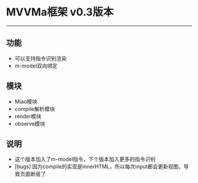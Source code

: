 # MVVMa框架 v0.3版本
----------
## 功能
- 可以支持指令识别渲染
- m-model双向绑定

## 模块
- Miao模块
- compile解析模块
- render模块
- observe模块

## 说明
- 这个版本加入了m-model指令，下个版本加入更多的指令识别
- [bugs] 因为compile的实现是innerHTML，所以每次input都会更新视图，导致页面断层了
